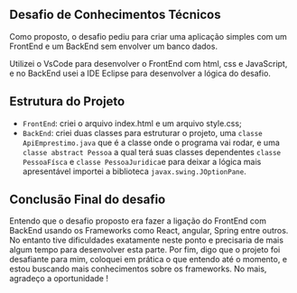 ## Desafio de Conhecimentos Técnicos

Como proposto, o desafio pediu para criar uma aplicação simples com um FrontEnd e um BackEnd sem envolver um banco dados.

Utilizei o VsCode para desenvolver o FrontEnd com html, css e JavaScript, e no BackEnd usei a IDE Eclipse para desenvolver a lógica do desafio.

## Estrutura do Projeto

- `FrontEnd`: criei o arquivo index.html e um arquivo style.css;
- `BackEnd`: criei duas classes para estruturar o projeto, uma `classe ApiEmprestimo.java` que é a classe onde o programa vai rodar, e uma `classe abstract Pessoa` a qual terá suas classes dependentes `classe PessoaFísca` e `classe PessoaJuridica`e para deixar a lógica mais apresentável importei a biblioteca `javax.swing.JOptionPane`.


## Conclusão Final do desafio

Entendo que o desafio proposto era fazer a ligação do FrontEnd com BackEnd usando os Frameworks como React, angular, Spring entre outros. No entanto tive dificuldades exatamente neste ponto e precisaria de mais algum tempo para desenvolver esta parte. Por fim, digo que o projeto foi desafiante para mim, coloquei em prática o que entendo até o momento, e estou buscando mais conhecimentos sobre os frameworks. 
No mais, agradeço a oportunidade !


